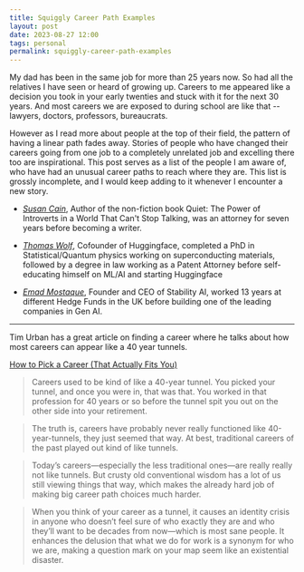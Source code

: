 ```yaml
---
title: Squiggly Career Path Examples
layout: post
date: 2023-08-27 12:00
tags: personal
permalink: squiggly-career-path-examples
---
```


My dad has been in the same job for more than 25 years now. So had all the relatives I have seen or heard of growing up. Careers to me appeared like a decision you took in your early twenties and stuck with it for the next 30 years. And most careers we are exposed to during school are like that -- lawyers, doctors, professors, bureaucrats. 


However as I read more about people at the top of their field, the pattern of having a linear path fades away. Stories of people who have changed their careers going from one job to a completely unrelated job and excelling there too are inspirational. This post serves as a list of the people I am aware of, who have had an unusual career paths to reach where they are. This list is grossly incomplete, and I would keep adding to it whenever I encounter a new story.

* *[Susan Cain](https://en.wikipedia.org/wiki/Susan_Cain)*, Author of the non-fiction book Quiet: The Power of Introverts in a World That Can't Stop Talking, was an attorney for seven years before becoming a writer.

* *[Thomas Wolf](https://thomwolf.io/)*, Cofounder of Huggingface, completed a PhD in Statistical/Quantum physics working on superconducting materials, followed by a degree in law working as a Patent Attorney before self-educating himself on ML/AI and starting Huggingface

* *[Emad Mostaque](https://en.wikipedia.org/wiki/Emad_Mostaque)*, Founder and CEO of Stability AI, worked 13 years at different Hedge Funds in the UK before building one of the leading companies in Gen AI. 

<hr> 
Tim Urban has a great article on finding a career where he talks about how most careers can appear like a 40 year tunnels.

[How to Pick a Career (That Actually Fits You)](https://waitbutwhy.com/2018/04/picking-career.html)

> Careers used to be kind of like a 40-year tunnel. You picked your tunnel, and once you were in, that was that. You worked in that profession for 40 years or so before the tunnel spit you out on the other side into your retirement. 

> The truth is, careers have probably never really functioned like 40-year-tunnels, they just seemed that way. At best, traditional careers of the past played out kind of like tunnels.

> Today’s careers—especially the less traditional ones—are really really not like tunnels. But crusty old conventional wisdom has a lot of us still viewing things that way, which makes the already hard job of making big career path choices much harder.

> When you think of your career as a tunnel, it causes an identity crisis in anyone who doesn’t feel sure of who exactly they are and who they’ll want to be decades from now—which is most sane people. It enhances the delusion that what we do for work is a synonym for who we are, making a question mark on your map seem like an existential disaster.